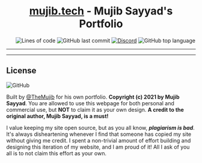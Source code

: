 <h1 align="center"><a href="https://mujib.tech">mujib.tech</a> - Mujib Sayyad's Portfolio</h1>

<ul align="center">

![Lines of code](https://img.shields.io/tokei/lines/github/themujib/portfolio?style=flat-square) ![GitHub last commit](https://img.shields.io/github/last-commit/themujib/portfolio?style=flat-square&logo=github) <a href="https://discord.gg/kSfSwFEGFr">![Discord](https://img.shields.io/discord/686069011481362462?logo=discord&style=flat-square)</a> ![GitHub top language](https://img.shields.io/github/languages/top/themujib/portfolio?logo=typescript&logoColor=white&style=flat-square)

</ul>

---

<ul align="center">

<object data="https://www.mujib.tech" width="600" height="400">
</object>

</ul>

---

<h2>License</h2>

![GitHub](https://img.shields.io/github/license/TheMujib/portfolio?style=for-the-badge)

Built by <a href="https://github.com/TheMujib">@TheMujib</a> for his own portfolio. **Copyright (c) 2021 by Mujib Sayyad**. You are allowed to use this webpage for both personal and commercial use, but **NOT** to claim it as your own design.
**A credit to the original author, Mujib Sayyad, is a must!**

I value keeping my site open source, but as you all know, _**plagiarism is bad**_. It's always disheartening whenever I find that someone has copied my site without giving me credit. I spent a non-trivial amount of effort building and designing this iteration of my website, and I am proud of it! All I ask of you all is to not claim this effort as your own.
